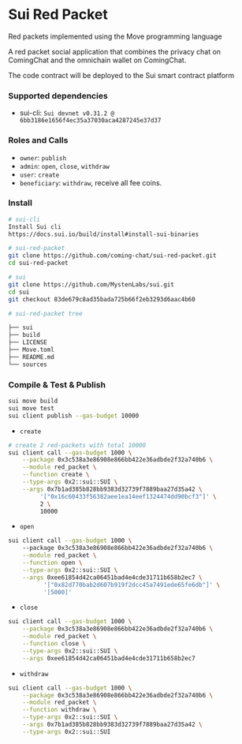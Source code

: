 # Sui Red Packet
Red packets implemented using the Move programming language

A red packet social application that combines the privacy chat on ComingChat and the omnichain wallet on ComingChat.

The code contract will be deployed to the Sui smart contract platform

### Supported dependencies
- sui-cli: `Sui devnet v0.31.2 @ 6bb3186e1656f4ec35a37030aca4287245e37d37`

### Roles and Calls
- `owner`: `publish`
- `admin`: `open`, `close`, `withdraw`
- `user`: `create`
- `beneficiary`: `withdraw`, receive all fee coins.

### Install
```bash
# sui-cli
Install Sui cli
https://docs.sui.io/build/install#install-sui-binaries

# sui-red-packet
git clone https://github.com/coming-chat/sui-red-packet.git
cd sui-red-packet

# sui
git clone https://github.com/MystenLabs/sui.git
cd sui
git checkout 83de679c8ad35bada725b66f2eb3293d6aac4b60

# sui-red-packet tree

├── sui
├── build
├── LICENSE
├── Move.toml
├── README.md
└── sources
```

### Compile & Test & Publish
```bash
sui move build
sui move test
sui client publish --gas-budget 10000
```
- `create`
```bash
# create 2 red-packets with total 10000
sui client call --gas-budget 1000 \
    --package 0x3c538a3e86908e866bb422e36adbde2f32a740b6 \
    --module red_packet \
    --function create \
    --type-args 0x2::sui::SUI \
    --args 0x7b1ad385b828bb9383d32739f7889baa27d35a42 \
         '["0x16c60433f56382aee1ea14eef1324474dd90bcf3"]' \
         2 \
         10000
```

- `open`
```bash
sui client call --gas-budget 1000 \ 
    --package 0x3c538a3e86908e866bb422e36adbde2f32a740b6 \
    --module red_packet \
    --function open \
    --type-args 0x2::sui::SUI \
    --args 0xee61854d42ca06451bad4e4cde31711b658b2ec7 \
          '["0x82d770bab2d607b919f2dcc45a7491ede65fe6db"]' \
          '[5000]'
```

- `close`
```bash
sui client call --gas-budget 1000 \
    --package 0x3c538a3e86908e866bb422e36adbde2f32a740b6 \
    --module red_packet \
    --function close \
    --type-args 0x2::sui::SUI \
    --args 0xee61854d42ca06451bad4e4cde31711b658b2ec7
```

- `withdraw`

```bash
sui client call --gas-budget 1000 \
    --package 0x3c538a3e86908e866bb422e36adbde2f32a740b6 \
    --module red_packet \
    --function withdraw \
    --type-args 0x2::sui::SUI \
    --args 0x7b1ad385b828bb9383d32739f7889baa27d35a42 \
    --type-args 0x2::sui::SUI
```